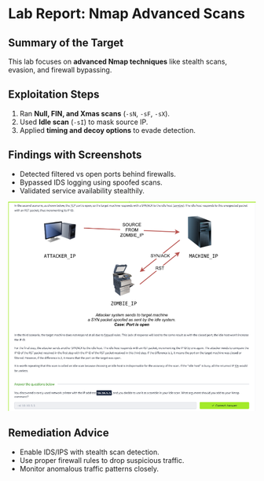 # Lab Report: Nmap Advanced Scans

## Summary of the Target
This lab focuses on **advanced Nmap techniques** like stealth scans, evasion, and firewall bypassing.

## Exploitation Steps
1. Ran **Null, FIN, and Xmas scans** (`-sN`, `-sF`, `-sX`).  
2. Used **Idle scan** (`-sI`) to mask source IP.  
3. Applied **timing and decoy options** to evade detection.  

## Findings with Screenshots
- Detected filtered vs open ports behind firewalls.  
- Bypassed IDS logging using spoofed scans.  
- Validated service availability stealthily.  

![Screenshot](nmap-advanced.png)

## Remediation Advice
- Enable IDS/IPS with stealth scan detection.  
- Use proper firewall rules to drop suspicious traffic.  
- Monitor anomalous traffic patterns closely.  
